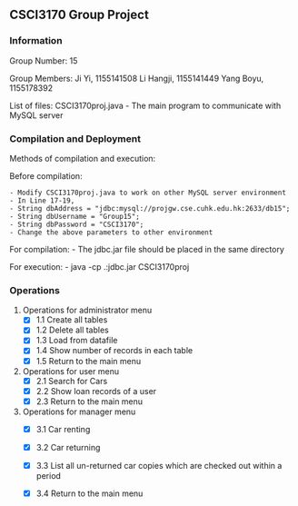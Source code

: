 ## CSCI3170 Group Project

### Information ###
Group Number:   15

Group Members:  Ji Yi,      1155141508
                Li Hangji,  1155141449
                Yang Boyu,  1155178392

List of files:  CSCI3170proj.java    -   The main program to communicate with MySQL server
              
### Compilation and Deployment ###
Methods of compilation and execution:

Before compilation:

    - Modify CSCI3170proj.java to work on other MySQL server environment
    - In Line 17-19,
	- String dbAddress = "jdbc:mysql://projgw.cse.cuhk.edu.hk:2633/db15";
	- String dbUsername = "Group15";
	- String dbPassword = "CSCI3170";
    - Change the above parameters to other environment

For compilation:
    - The jdbc.jar file should be placed in the same directory

For execution:
    - java -cp .:jdbc.jar CSCI3170proj

### Operations ###

1. Operations for administrator menu
	- [x] 1.1 Create all tables
	- [x] 1.2 Delete all tables
	- [x] 1.3 Load from datafile
	- [x] 1.4 Show number of records in each table
	- [x] 1.5 Return to the main menu

2. Operations for user menu
	- [x] 2.1 Search for Cars
	- [x] 2.2 Show loan records of a user
	- [x] 2.3 Return to the main menu

3. Operations for manager menu
	- [x] 3.1 Car renting
	- [x] 3.2 Car returning
	- [x] 3.3 List all un-returned car copies which are checked out within a period
	- [x] 3.4 Return to the main menu



